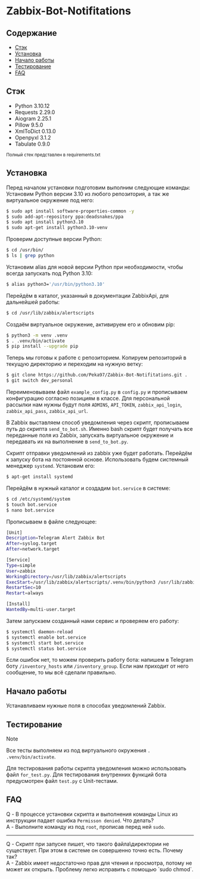 # Zabbix-Bot-Notifitations

## Содержание
- [Стэк](#стэк)
- [Установка](#установка)
- [Начало работы](#начало-работы)
- [Тестирование](#тестирование)
- [FAQ](#faq)

## Стэк
 - Python 3.10.12
 - Requests 2.29.0
 - Aiogram 2.25.1
 - Pillow 9.5.0
 - XmlToDict 0.13.0
 - Openpyxl 3.1.2
 - Tabulate 0.9.0
   
<sub>Полный стек представлен в requirements.txt</sub>

## Установка
Перед началом установки подготовим выполним следующие команды:
Установим Python версии 3.10 из любого репозитория, а так же виртуальное окружение под него:
```sh
$ sudo apt install software-properties-common -y
$ sudo add-apt-repository ppa:deadsnakes/ppa
$ sudo apt install python3.10
$ sudo apt-get install python3.10-venv
```

Проверим доступные версии Python:
```sh
$ cd /usr/bin/
$ ls | grep python
```

Установим alias для новой версии Python при необходимости, чтобы всегда запускать под Python 3.10:
```sh
$ alias python3='/usr/bin/python3.10'
```

Перейдём в каталог, указанный в документации ZabbixApi, для дальнейшей работы:
```sh
$ cd /usr/lib/zabbix/alertscripts
```

Создаём виртуальное окружение, активируем его и обновим pip:
```sh
$ python3 -m venv .venv
$ . .venv/bin/activate
$ pip install --upgrade pip
```

Теперь мы готовы к работе с репозиторием. Копируем репозиторий в текущую директорию и переходим на нужную ветку:
```sh
$ git clone https://github.com/Peka97/Zabbix-Bot-Notifitations.git .
$ git switch dev_personal
```

Переименовываем файл `example_config.py` в `config.py` и прописываем конфигурацию согласно позициям в классе.
Для персональной рассылки нам нужны будут поля `ADMINS`, `API_TOKEN`, `zabbix_api_login`, `zabbix_api_pass`, `zabbix_api_url`.

В Zabbix выставляем способ уведомления через скрипт, прописываем путь до скрипта `send_to_bot.sh`. Именно bash скрипт будет получать все переданные поля из Zabbix, запускать виртуальное окружение и передавать их на выполнение в `send_to_bot.py`.

Скрипт отправки уведомлений из zabbix уже будет работать. Перейдём к запуску бота на постоянной основе.
Использовать будем системный менеджер `systemd`. Установим его:
```sh
$ apt-get install systemd
```

Перейдём в нужный каталог и создадим `bot.service` в системе:
```sh
$ cd /etc/systemd/system
$ touch bot.service
$ nano bot.service
```

Прописываем в файле следующее:
```sh
[Unit]
Description=Telegram Alert Zabbix Bot
After=syslog.target
After=network.target

[Service]
Type=simple
User=zabbix
WorkingDirectory=/usr/lib/zabbix/alertscripts
ExecStart=/usr/lib/zabbix/alertscripts/.venv/bin/python3 /usr/lib/zabbix/alertscripts/bot.py
RestartSec=10
Restart=always

[Install]
WantedBy=multi-user.target
```

Затем запускаем созданный нами сервис и проверяем его работу:
```sh
$ systemctl daemon-reload
$ systemctl enable bot.service
$ systemctl start bot.service
$ systemctl status bot.service
```

Если ошибок нет, то можем проверить работу бота: напишем в Telegram боту `/inventory_hosts` или `/inventory_group`.
Если нам приходит от него сообщение, то мы всё сделали правильно.


## Начало работы
Устанавливаем нужные поля в способах уведомлений Zabbix.


## Тестирование
> [!NOTE]
> Все тесты выполняем из под виртуального окружения `. .venv/bin/activate`.

Для тестирования работы скрипта уведомления можно использовать файл `for_test.py`.
Для тестирования внутренних функций бота предусмотрен файл `test.py` с Unit-тестами.

## FAQ
Q - В процессе установки скрипта и выполнения команды Linux из инструкции падает ошибка `Permisson denied`. Что делать?<br>
A - Выполните команду из под `root`, прописав перед ней `sudo`.
<hr>
Q - Скрипт при запуске пишет, что такого файла\директории не существует. При этом в системе он совершенно точно есть. Почему так?<br>
A - Zabbix имеет недостаточно прав для чтения и просмотра, потому не может их открыть. Проблему легко исправить с помощью `sudo chmod`.
